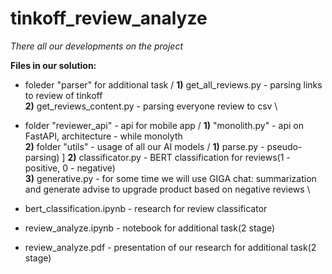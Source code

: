 # tinkoff_review_analyze
_There all our developments on the project_

**Files in our solution:**

- foleder "parser" for additional task /
      **1)** get_all_reviews.py - parsing links to review of tinkoff \
      **2)** get_reviews_content.py - parsing everyone review to csv \

- folder "reviewer_api" - api for mobile app /
      **1)** "monolith.py" - api on FastAPI, architecture - while monolyth \
      **2)** folder "utils" - usage of all our AI models /
            **1)** parse.py - pseudo-parsing) ]
            **2)** classificator.py - BERT classification for reviews(1 - positive, 0 - negative)  \
            **3)** generative.py - for some time we will use GIGA chat: summarization and generate advise to upgrade product based on negative reviews \

- bert_classification.ipynb - research for review classificator
- review_analyze.ipynb - notebook for additional task(2 stage)
- review_analyze.pdf - presentation of our research for additional task(2 stage)
            
